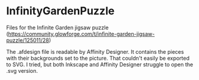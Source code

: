 # InfinityGardenPuzzle

Files for the Infinite Garden jigsaw puzzle (https://community.glowforge.com/t/infinite-garden-jigsaw-puzzle/125011/28)

The .afdesign file is readable by Affinity Designer.  It contains the pieces with their backgrounds set to the picture.  That couldn't easily be exported to SVG.  I tried, but both Inkscape and Affinity Designer struggle to open the .svg version.

